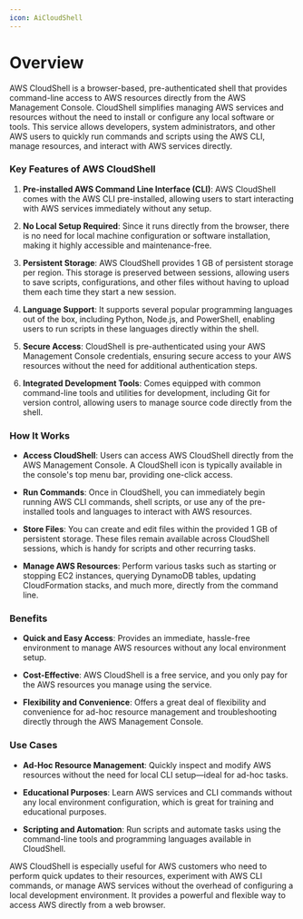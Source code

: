 ```yaml
---
icon: AiCloudShell
---
```

# Overview

AWS CloudShell is a browser-based, pre-authenticated shell that provides command-line access to AWS resources directly from the AWS Management Console. CloudShell simplifies managing AWS services and resources without the need to install or configure any local software or tools. This service allows developers, system administrators, and other AWS users to quickly run commands and scripts using the AWS CLI, manage resources, and interact with AWS services directly.

### Key Features of AWS CloudShell

1. **Pre-installed AWS Command Line Interface (CLI)**: AWS CloudShell comes with the AWS CLI pre-installed, allowing users to start interacting with AWS services immediately without any setup.
    
2. **No Local Setup Required**: Since it runs directly from the browser, there is no need for local machine configuration or software installation, making it highly accessible and maintenance-free.
    
3. **Persistent Storage**: AWS CloudShell provides 1 GB of persistent storage per region. This storage is preserved between sessions, allowing users to save scripts, configurations, and other files without having to upload them each time they start a new session.
    
4. **Language Support**: It supports several popular programming languages out of the box, including Python, Node.js, and PowerShell, enabling users to run scripts in these languages directly within the shell.
    
5. **Secure Access**: CloudShell is pre-authenticated using your AWS Management Console credentials, ensuring secure access to your AWS resources without the need for additional authentication steps.
    
6. **Integrated Development Tools**: Comes equipped with common command-line tools and utilities for development, including Git for version control, allowing users to manage source code directly from the shell.
    

### How It Works

- **Access CloudShell**: Users can access AWS CloudShell directly from the AWS Management Console. A CloudShell icon is typically available in the console's top menu bar, providing one-click access.
    
- **Run Commands**: Once in CloudShell, you can immediately begin running AWS CLI commands, shell scripts, or use any of the pre-installed tools and languages to interact with AWS resources.
    
- **Store Files**: You can create and edit files within the provided 1 GB of persistent storage. These files remain available across CloudShell sessions, which is handy for scripts and other recurring tasks.
    
- **Manage AWS Resources**: Perform various tasks such as starting or stopping EC2 instances, querying DynamoDB tables, updating CloudFormation stacks, and much more, directly from the command line.
    

### Benefits

- **Quick and Easy Access**: Provides an immediate, hassle-free environment to manage AWS resources without any local environment setup.
    
- **Cost-Effective**: AWS CloudShell is a free service, and you only pay for the AWS resources you manage using the service.
    
- **Flexibility and Convenience**: Offers a great deal of flexibility and convenience for ad-hoc resource management and troubleshooting directly through the AWS Management Console.
    

### Use Cases

- **Ad-Hoc Resource Management**: Quickly inspect and modify AWS resources without the need for local CLI setup—ideal for ad-hoc tasks.
    
- **Educational Purposes**: Learn AWS services and CLI commands without any local environment configuration, which is great for training and educational purposes.
    
- **Scripting and Automation**: Run scripts and automate tasks using the command-line tools and programming languages available in CloudShell.
    

AWS CloudShell is especially useful for AWS customers who need to perform quick updates to their resources, experiment with AWS CLI commands, or manage AWS services without the overhead of configuring a local development environment. It provides a powerful and flexible way to access AWS directly from a web browser.